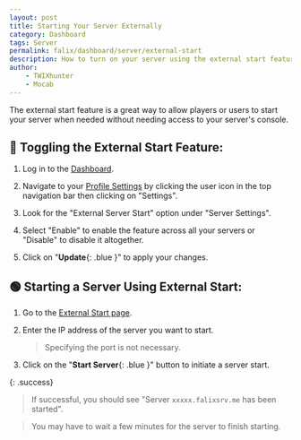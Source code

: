 ```yaml
---
layout: post
title: Starting Your Server Externally
category: Dashboard
tags: Server
permalink: falix/dashboard/server/external-start
description: How to turn on your server using the external start feature without access to the console.
author:
    - TWIXhunter
    - Mocab
---
```


The external start feature is a great way to allow players or users to start your server when needed without needing access to your server's console.

## :flashlight: Toggling the External Start Feature:

1. Log in to the [Dashboard](https://client.falixnodes.net/).

2. Navigate to your [Profile Settings](https://client.falixnodes.net/profile/settings) by clicking the user icon in the top navigation bar then clicking on "Settings".

3. Look for the "External Server Start" option under "Server Settings".

4. Select "Enable" to enable the feature across all your servers or "Disable" to disable it altogether.

5. Click on "**Update**{: .blue }" to apply your changes.

## :green_circle: Starting a Server Using External Start:

1. Go to the [External Start page](https://falixnodes.net/start).

2. Enter the IP address of the server you want to start.

    > Specifying the port is not necessary.

3. Click on the "**Start Server**{: .blue }" button to initiate a server start.

{: .success}

> If successful, you should see "Server `xxxxx.falixsrv.me` has been started".

> You may have to wait a few minutes for the server to finish starting.
